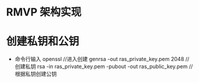 # RMVP 架构实现

# 创建私钥和公钥

- 命令行输入
  openssl //进入创建
  genrsa -out ras_private_key.pem 2048 //创建私钥
  rsa -in ras_private_key.pem -pubout -out ras_public_key.pem //根据私钥创建公钥
